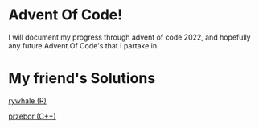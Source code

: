 # Advent Of Code!

I will document my progress through advent of code 2022, and hopefully any future Advent Of Code's that I partake in

# My friend's Solutions

[rywhale (R)](https://github.com/rywhale/aoc_2022)

[przebor (C++)](https://github.com/przebor/aoc)
